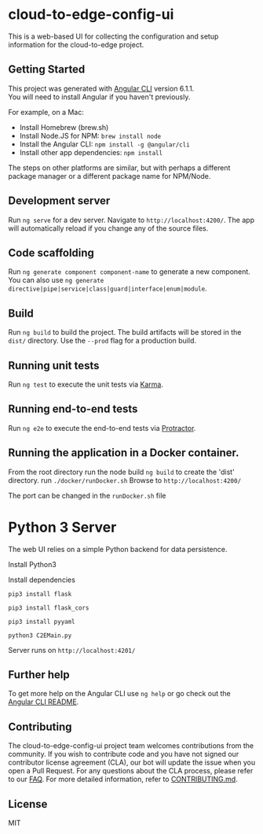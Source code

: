 # cloud-to-edge-config-ui

This is a web-based UI for collecting the configuration and setup information
for the cloud-to-edge project.

## Getting Started

This project was generated with
[Angular CLI](https://github.com/angular/angular-cli) version 6.1.1.  
You will need to install Angular if you haven't previously.

For example, on a Mac:
* Install Homebrew (brew.sh)
* Install Node.JS for NPM: ```brew install node```
* Install the Angular CLI: ```npm install -g @angular/cli```
* Install other app dependencies: ```npm install```

The steps on other platforms are similar, but with perhaps a different package
manager or a different package name for NPM/Node.

## Development server

Run `ng serve` for a dev server. Navigate to `http://localhost:4200/`. The app
will automatically reload if you change any of the source files.

## Code scaffolding

Run `ng generate component component-name` to generate a new component. You can
also use `ng generate directive|pipe|service|class|guard|interface|enum|module`.

## Build

Run `ng build` to build the project. The build artifacts will be stored in the
`dist/` directory. Use the `--prod` flag for a production build.

## Running unit tests

Run `ng test` to execute the unit tests via
[Karma](https://karma-runner.github.io).

## Running end-to-end tests

Run `ng e2e` to execute the end-to-end tests via
[Protractor](http://www.protractortest.org/).

## Running the application in a Docker container.

From the root directory
run the node build `ng build` to create the 'dist' directory.
run `./docker/runDocker.sh`
Browse to `http://localhost:4200/`

The port can be changed in the `runDocker.sh` file

# Python 3 Server

The web UI relies on a simple Python backend for data persistence.

Install Python3

Install dependencies

`pip3 install flask`

`pip3 install flask_cors`

`pip3 install pyyaml`

`python3 C2EMain.py`

Server runs on `http://localhost:4201/`

## Further help

To get more help on the Angular CLI use `ng help` or go check out the [Angular CLI README](https://github.com/angular/angular-cli/blob/master/README.md).

## Contributing

The cloud-to-edge-config-ui project team welcomes contributions from the
community. If you wish to contribute code and you have not
signed our contributor license agreement (CLA), our bot will update the issue
when you open a Pull Request. For any
questions about the CLA process, please refer to our
[FAQ](https://cla.vmware.com/faq). For more detailed information,
refer to [CONTRIBUTING.md](CONTRIBUTING.md).

## License

MIT
